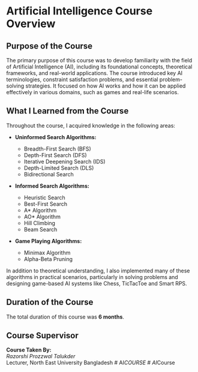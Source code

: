 # Artificial Intelligence Course Overview

##  Purpose of the Course

The primary purpose of this course was to develop familiarity with the field of Artificial Intelligence (AI), including its foundational concepts, theoretical frameworks, and real-world applications. The course introduced key AI terminologies, constraint satisfaction problems, and essential problem-solving strategies. It focused on how AI works and how it can be applied effectively in various domains, such as games and real-life scenarios.

## What I Learned from the Course

Throughout the course, I acquired knowledge in the following areas:

- **Uninformed Search Algorithms:**
  - Breadth-First Search (BFS)
  - Depth-First Search (DFS)
  - Iterative Deepening Search (IDS)
  - Depth-Limited Search (DLS)
  - Bidirectional Search

- **Informed Search Algorithms:**
  - Heuristic Search
  - Best-First Search
  - A* Algorithm
  - AO* Algorithm
  - Hill Climbing
  - Beam Search

- **Game Playing Algorithms:**
  - Minimax Algorithm
  - Alpha-Beta Pruning

In addition to theoretical understanding, I also implemented many of these algorithms in practical scenarios, particularly in solving problems and designing game-based AI systems like Chess, TicTacToe and Smart RPS.

## Duration of the Course

The total duration of this course was **6 months**.

## Course Supervisor

**Course Taken By:**  
*Razorshi Prozzwal Talukder*  
Lecturer, North East University Bangladesh
#   A I _ C O U R S E  
 #   A I _ C o u r s e  
 